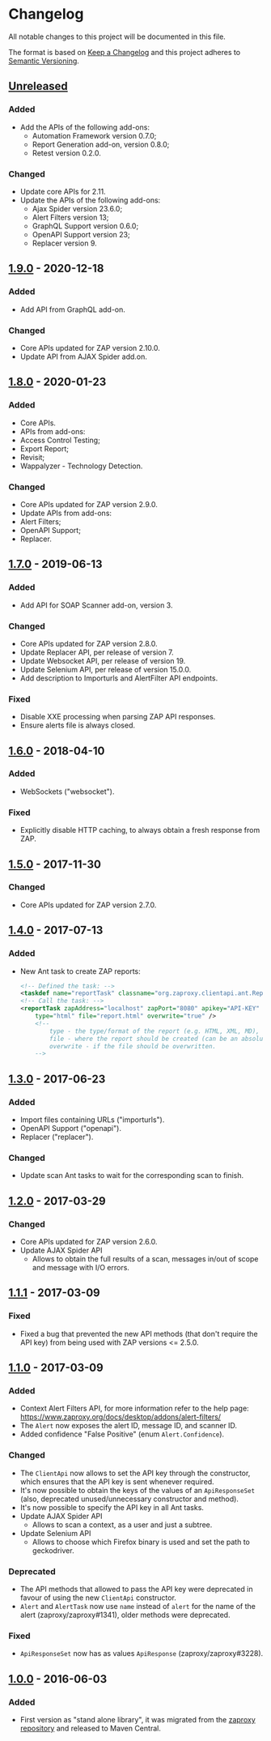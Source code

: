 # Changelog
All notable changes to this project will be documented in this file.

The format is based on [Keep a Changelog](https://keepachangelog.com/en/1.0.0/)
and this project adheres to [Semantic Versioning](https://semver.org/spec/v2.0.0.html).

## [Unreleased]
### Added
- Add the APIs of the following add-ons:
  - Automation Framework version 0.7.0;
  - Report Generation add-on, version 0.8.0;
  - Retest version 0.2.0.

### Changed
- Update core APIs for 2.11.
- Update the APIs of the following add-ons:
  - Ajax Spider version 23.6.0;
  - Alert Filters version 13;
  - GraphQL Support version 0.6.0;
  - OpenAPI Support version 23;
  - Replacer version 9.

## [1.9.0] - 2020-12-18
### Added
- Add API from GraphQL add-on.

### Changed
- Core APIs updated for ZAP version 2.10.0.
- Update API from AJAX Spider add.on.

## [1.8.0] - 2020-01-23
### Added
- Core APIs.
- APIs from add-ons:
 - Access Control Testing;
 - Export Report;
 - Revisit;
 - Wappalyzer - Technology Detection.

### Changed
- Core APIs updated for ZAP version 2.9.0.
- Update APIs from add-ons:
 - Alert Filters;
 - OpenAPI Support;
 - Replacer.

## [1.7.0] - 2019-06-13
### Added
- Add API for SOAP Scanner add-on, version 3.

### Changed
- Core APIs updated for ZAP version 2.8.0.
- Update Replacer API, per release of version 7.
- Update Websocket API, per release of version 19.
- Update Selenium API, per release of version 15.0.0.
- Add description to Importurls and AlertFilter API endpoints.

### Fixed
- Disable XXE processing when parsing ZAP API responses.
- Ensure alerts file is always closed.

## [1.6.0] - 2018-04-10
### Added
- WebSockets ("websocket").

### Fixed
- Explicitly disable HTTP caching, to always obtain a fresh response from ZAP.

## [1.5.0] - 2017-11-30
### Changed
- Core APIs updated for ZAP version 2.7.0.

## [1.4.0] - 2017-07-13
### Added
- New Ant task to create ZAP reports:
  ```XML
  <!-- Defined the task: -->
  <taskdef name="reportTask" classname="org.zaproxy.clientapi.ant.ReportTask" />
  <!-- Call the task: -->
  <reportTask zapAddress="localhost" zapPort="8080" apikey="API-KEY"
      type="html" file="report.html" overwrite="true" />
      <!--
          type - the type/format of the report (e.g. HTML, XML, MD), defaults to HTML.
          file - where the report should be created (can be an absolute path, if relative it is resolved against the build directory).
          overwrite - if the file should be overwritten.
      -->
  ```

## [1.3.0] - 2017-06-23
### Added
- Import files containing URLs ("importurls").
- OpenAPI Support ("openapi").
- Replacer ("replacer").

### Changed
- Update scan Ant tasks to wait for the corresponding scan to finish.

## [1.2.0] - 2017-03-29
### Changed
- Core APIs updated for ZAP version 2.6.0.
- Update AJAX Spider API
  - Allows to obtain the full results of a scan, messages in/out of scope
  and message with I/O errors.

## [1.1.1] - 2017-03-09
### Fixed
- Fixed a bug that prevented the new API methods (that don't require
the API key) from being used with ZAP versions <= 2.5.0.

## [1.1.0] - 2017-03-09
### Added
- Context Alert Filters API, for more information refer to the help page:
https://www.zaproxy.org/docs/desktop/addons/alert-filters/
- The `Alert` now exposes the alert ID, message ID, and scanner ID.
- Added confidence "False Positive" (enum `Alert.Confidence`).

### Changed
- The `ClientApi` now allows to set the API key through the constructor,
which ensures that the API key is sent whenever required. 
- It's now possible to obtain the keys of the values of an `ApiResponseSet`
(also, deprecated unused/unnecessary constructor and method).
- It's now possible to specify the API key in all Ant tasks.
- Update AJAX Spider API
  - Allows to scan a context, as a user and just a subtree.
- Update Selenium API
  - Allows to choose which Firefox binary is used and set the path to geckodriver.

### Deprecated
 - The API methods that allowed to pass the API key were deprecated in
favour of using the new `ClientApi` constructor.
- `Alert` and `AlertTask` now use `name` instead of `alert` for the name
of the alert (zaproxy/zaproxy#1341), older methods were deprecated.

### Fixed
- `ApiResponseSet` now has as values `ApiResponse` (zaproxy/zaproxy#3228).

## [1.0.0] - 2016-06-03
### Added
 - First version as "stand alone library", it was migrated from the [zaproxy repository](https://github.com/zaproxy/zaproxy)
 and released to Maven Central.

[Unreleased]: https://github.com/zaproxy/zap-api-java/compare/v1.9.0...HEAD
[1.9.0]: https://github.com/zaproxy/zap-api-java/compare/v1.8.0...v1.9.0
[1.8.0]: https://github.com/zaproxy/zap-api-java/compare/v1.7.0...v1.8.0
[1.7.0]: https://github.com/zaproxy/zap-api-java/compare/v1.6.0...v1.7.0
[1.6.0]: https://github.com/zaproxy/zap-api-java/compare/v1.5.0...v1.6.0
[1.5.0]: https://github.com/zaproxy/zap-api-java/compare/v1.4.0...v1.5.0
[1.4.0]: https://github.com/zaproxy/zap-api-java/compare/v1.3.0...v1.4.0
[1.3.0]: https://github.com/zaproxy/zap-api-java/compare/v1.2.0...v1.3.0
[1.2.0]: https://github.com/zaproxy/zap-api-java/compare/v1.1.1...v1.2.0
[1.1.1]: https://github.com/zaproxy/zap-api-java/compare/v1.1.0...v1.1.1
[1.1.0]: https://github.com/zaproxy/zap-api-java/compare/v1.0.0...v1.1.0
[1.0.0]: https://github.com/zaproxy/zap-api-java/compare/6c778f77a817e1ff71e9279e4759535d482e8393...v1.0.0